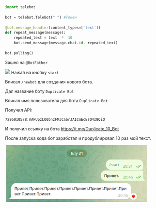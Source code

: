 ```python
import telebot

bot = telebot.TeleBot(" ") #Токен

@bot.message_handler(content_types=['text'])
def repeat_message(message):
    repeated_text = text  *  10
    bot.send_message(message.chat.id, repeated_text)

bot.polling()
```

Зашел на  `@BotFather`

![](https://yandex.ru/images/search?pos=0&img_url=https%3A%2F%2Fcore.telegram.org%2Ffile%2F811140327%2F1%2FzlN4goPTupk%2F9ff2f2f01c4bd1b013&text=%40BotFather&rpt=simage)
Нажал на кнопку `start`

Вписал `/newbot` для создания нового бота.

Дал название боту `Duplicate Bot`

Вписал имя пользователя для бота `Duplicate Bot`

Получил API:
```txt
7295010578:AAFUpzLQ0bnzFM3CabrJAICmEcEsQ4I8QiQ
```
И получил ссылку на бота https://t.me/Duplicate_10_Bot

После запуска кода бот заработал и продублировал 10 раз мой текст.

![фото](фото/фото.png)